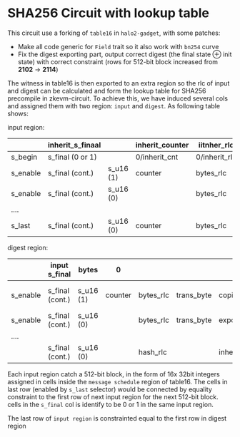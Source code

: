 # SHA256 Circuit with lookup table

This circuit use a forking of `table16` in `halo2-gadget`, with some patches:

+ Make all code generic for `Field` trait so it also work with `bn254` curve
+ Fix the digest exporting part, output correct digest (the final state ⊕ init state) with correct constraint (rows for 512-bit block increased from **2102** -> **2114**)

The witness in table16 is then exported to an extra region so the rlc of input and digest can be calculated and form the lookup table for SHA256 precompile in zkevm-circuit. To achieve this, we have induced several cols and assigned them with two region: `input` and `digest`. As following table shows:


input region:

|          | inherit_s_finaal |           |inherit_counter|iitnher_rlc|        |             |         |inherit_padding  |padding_size|
|----------|------------------|-----------|-----------|-----------|------------|-------------|---------|-----------------|------------|
|s_begin   | s_final (0 or 1) |           |0/inherit_cnt|0/inherit_rlc|        |             | s_output|0/inherit_padding|            |
|s_enable  | s_final (cont.)  | s_u16 (1) | counter   | bytes_rlc | trans_byte | copied_data | 0       |padding          |            |
|s_enable  | s_final (cont.)  | s_u16 (0) |           | bytes_rlc | trans_byte |             | 0       |padding          |            |
|....      |
|s_last    | s_final (cont.)  | s_u16 (0) | counter   | bytes_rlc |            |             |         |padding          |bit_size    |


digest region:

|          | input s_final    | bytes     |    0      |           |            |             | s_output|   1       |
|----------|------------------|-----------|-----------|-----------|------------|-------------|---------|-----------|
|s_enable  | s_final (cont.)  | s_u16 (1) | counter   | bytes_rlc | trans_byte | copied_data | init_iv |padding (fixed 1)|
|s_enable  | s_final (cont.)  | s_u16 (0) |           | bytes_rlc | trans_byte | export_state| 0       |
|....      |
|          | s_final (cont.)  | s_u16 (0) |           | hash_rlc  |            | inher_input_rlc| 1 ... | 



Each input region catch a 512-bit block, in the form of 16x 32bit integers assigned in cells inside the `message schedule` region of table16. The cells in last row (enabled by `s_last` selector) would be connected by equality constraint to the first row of next input region for the next 512-bit block. cells in the `s_final` col is identify to be 0 or 1 in the same input region.

The last row of `input region` is constrainted equal to the first row in digest region